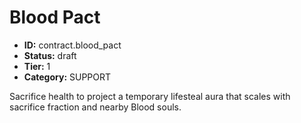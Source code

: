 # Blood Pact

- **ID:** contract.blood_pact
- **Status:** draft
- **Tier:** 1
- **Category:** SUPPORT

Sacrifice health to project a temporary lifesteal aura that scales with sacrifice fraction and nearby Blood souls.
